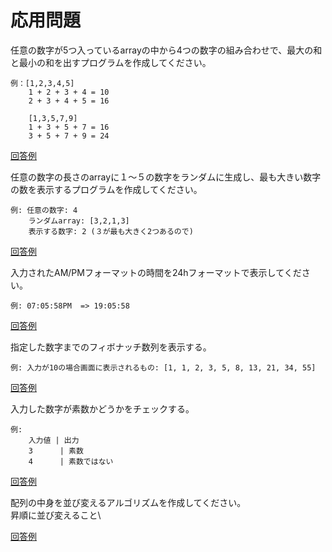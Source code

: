 # 応用問題

任意の数字が5つ入っているarrayの中から4つの数字の組み合わせで、最大の和と最小の和を出すプログラムを作成してください。

```text
例：[1,2,3,4,5]
    1 + 2 + 3 + 4 = 10
    2 + 3 + 4 + 5 = 16

    [1,3,5,7,9]
    1 + 3 + 5 + 7 = 16
    3 + 5 + 7 + 9 = 24
```

[回答例](responses/questionA1.js)

任意の数字の長さのarrayに１～５の数字をランダムに生成し、最も大きい数字の数を表示するプログラムを作成してください。

```text
例: 任意の数字: 4
    ランダムarray: [3,2,1,3]
    表示する数字: 2 (３が最も大きく2つあるので)
```

[回答例](responses/questionA2.js)

入力されたAM/PMフォーマットの時間を24hフォーマットで表示してください。

```text
例: 07:05:58PM  => 19:05:58
```

[回答例](responses/questionA3.js)

指定した数字までのフィボナッチ数列を表示する。

```text
例: 入力が10の場合画面に表示されるもの: [1, 1, 2, 3, 5, 8, 13, 21, 34, 55]
```

[回答例](responses/questionA4.js)

入力した数字が素数かどうかをチェックする。

```text
例:  
    入力値 | 出力
    3      | 素数
    4      | 素数ではない
```

[回答例](responses/questionA5.js)

配列の中身を並び変えるアルゴリズムを作成してください。\
昇順に並び変えること\

[回答例](responses/questionA6.js)
